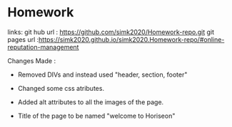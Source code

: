 # Homework

links: 
git hub url : https://github.com/simk2020/Homework-repo.git
git pages url :https://simk2020.github.io/simk2020.Homework-repo/#online-reputation-management

Changes Made : 

- Removed DIVs and instead used "header, section, footer"

- Changed some css atributes.

- Added alt attributes to all the images of the page.

- Title of the page to be named "welcome to Horiseon"